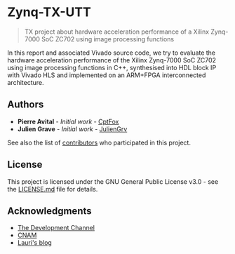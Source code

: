 # Zynq-TX-UTT
> TX project about hardware acceleration performance of a Xilinx Zynq-7000 SoC ZC702 using image processing functions

In this report and associated Vivado source code, we try to evaluate the hardware acceleration performance of the Xilinx Zynq-7000 SoC ZC702 using image processing functions in C++, synthesised into HDL block IP with Vivado HLS and implemented on an ARM+FPGA interconnected architecture.

## Authors

* **Pierre Avital** - *Initial work* - [CptFox](https://github.com/CptFox)
* **Julien Grave** - *Initial work* - [JulienGrv](https://github.com/JulienGrv)

See also the list of [contributors](https://github.com/JulienGrv/Zynq-TX-UTT/contributors) who participated in this project.

## License

This project is licensed under the GNU General Public License v3.0 - see the [LICENSE.md](LICENSE.md) file for details.

## Acknowledgments

* [The Development Channel](https://www.youtube.com/channel/UC1ptV25-NEHRIEnM1kXMCrQ)
* [CNAM](http://easytp.cnam.fr/alexandre/index_fichiers/support/zynq_cours_tp_vivado.pdf)
* [Lauri's blog](http://lauri.xn--vsandi-pxa.com/hdl/zynq/xilinx-dma.html)
